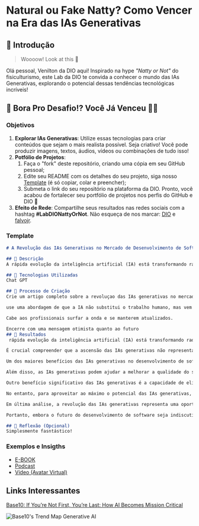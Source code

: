 # Natural ou Fake Natty? Como Vencer na Era das IAs Generativas

## 🚀 Introdução

> Woooow! Look at this 👀

Olá pessoal, Venilton da DIO aqui! Inspirado na hype _"Natty or Not"_ do fisiculturismo, este Lab da DIO te convida a conhecer o mundo das IAs Generativas, explorando o potencial dessas tendências tecnológicas incríveis!

## 🎯 Bora Pro Desafio!? Você Já Venceu 💪🤓

### Objetivos

1. **Explorar IAs Generativas**: Utilize essas tecnologias para criar conteúdos que sejam o mais realista possível. Seja criativo! Você pode produzir imagens, textos, áudios, vídeos ou combinações de tudo isso!
1. **Potfólio de Projetos**:
    1. Faça o "fork" deste repositório, criando uma cópia em seu GitHub pessoal;
    2. Edite seu README com os detalhes do seu projeto, siga nosso [Template](#template) (é só copiar, colar e preencher);
    3. Submeta o link do seu repositório na plataforma da DIO. Pronto, você acabou de fortalecer seu portfólio de projetos nos perfis do GitHub e DIO 🚀
1. **Efeito de Rede**: Compartilhe seus resultados nas redes sociais com a hashtag **#LabDIONattyOrNot**. Não esqueça de nos marcar: [DIO](https://www.linkedin.com/school/dio-makethechange) e [falvojr](https://www.linkedin.com/in/falvojr).

### Template

```markdown
# A Revolução das IAs Generativas no Mercado de Desenvolvimento de Software

## 📒 Descrição
A rápida evolução da inteligência artificial (IA) está transformando radicalmente diversas indústrias, e o mercado de desenvolvimento de software não é exceção. Nas últimas décadas, testemunhamos avanços significativos no campo das IAs generativas, sistemas capazes de criar conteúdo novo e original, como imagens, textos e até mesmo códigos de software.

## 🤖 Tecnologias Utilizadas
Chat GPT

## 🧐 Processo de Criação
Crie um artigo completo sobre a revoluçao das IAs generativas no mercado de Desenvolvimento de Software

use uma abordagem de que a IA não substitui o trabalho humano, mas vem contribuir para a produtividade e melhora na qualidade e erros repetitivos.

Cabe aos profissionais surfar a onda e se manterem atualizados.

Encerre com uma mensagem otimista quanto ao futuro
## 🚀 Resultados
 rápida evolução da inteligência artificial (IA) está transformando radicalmente diversas indústrias, e o mercado de desenvolvimento de software não é exceção. Nas últimas décadas, testemunhamos avanços significativos no campo das IAs generativas, sistemas capazes de criar conteúdo novo e original, como imagens, textos e até mesmo códigos de software. Esta revolução está redefinindo as práticas de desenvolvimento de software, proporcionando um aumento sem precedentes na produtividade, melhorando a qualidade do código e eliminando erros repetitivos.

É crucial compreender que a ascensão das IAs generativas não representa uma ameaça à relevância do trabalho humano no desenvolvimento de software. Pelo contrário, essas tecnologias vêm como parceiras, auxiliando os profissionais de desenvolvimento em suas tarefas cotidianas. Em vez de substituir completamente os humanos, as IAs estão complementando suas habilidades, permitindo que se concentrem em tarefas de maior valor agregado.

Um dos maiores benefícios das IAs generativas no desenvolvimento de software é a capacidade de acelerar o processo de criação. Por exemplo, sistemas de geração de código podem automatizar partes do processo de desenvolvimento, gerando algoritmos complexos com base em especificações fornecidas pelos desenvolvedores. Isso não apenas reduz o tempo necessário para desenvolver novos recursos, mas também minimiza o risco de introduzir erros no código.

Além disso, as IAs generativas podem ajudar a melhorar a qualidade do software produzido. Ao analisar grandes conjuntos de dados e identificar padrões, esses sistemas podem oferecer insights valiosos para os desenvolvedores, ajudando-os a tomar decisões informadas durante o processo de desenvolvimento. Por exemplo, uma IA generativa pode detectar potenciais vulnerabilidades de segurança no código ou sugerir otimizações para melhorar o desempenho do aplicativo.

Outro benefício significativo das IAs generativas é a capacidade de eliminar erros repetitivos. Os humanos são suscetíveis a cometer erros, especialmente ao realizar tarefas monótonas e repetitivas. As IAs, por outro lado, podem executar essas tarefas de maneira consistente e precisa, reduzindo assim o risco de falhas no software.

No entanto, para aproveitar ao máximo o potencial das IAs generativas, os profissionais de desenvolvimento de software precisam estar dispostos a se adaptar e aprender continuamente. É essencial investir em educação e treinamento para adquirir habilidades relevantes para este novo cenário. Os desenvolvedores precisam aprender a colaborar efetivamente com as IAs, aproveitando seu poder enquanto mantêm o controle sobre o processo de desenvolvimento.

Em última análise, a revolução das IAs generativas representa uma oportunidade emocionante para os profissionais de desenvolvimento de software. Ao abraçar essas tecnologias e aprender a trabalhar em conjunto com elas, os desenvolvedores podem aumentar sua produtividade, melhorar a qualidade do software e liberar tempo para se concentrar em tarefas mais criativas e estratégicas. Em vez de temer a automação, os desenvolvedores devem abraçá-la como uma ferramenta poderosa para impulsionar a inovação e promover o progresso na indústria de software.

Portanto, embora o futuro do desenvolvimento de software seja indiscutivelmente moldado pelas IAs generativas, há razões para ser otimista. Com uma abordagem colaborativa e uma mentalidade de aprendizado contínuo, os profissionais de desenvolvimento estão bem posicionados para surfar a onda da revolução da IA e colher os benefícios de uma era de criatividade e eficiência sem precedentes. O futuro do desenvolvimento de software está cheio de possibilidades emocionantes, e as IAs generativas estão apenas começando a desvendar seu verdadeiro potencial.

## 💭 Reflexão (Opcional)
Simplesmente fasntástico!
```

### Exemplos e Insigths

- [E-BOOK](/exemplos/E-BOOK.md)
- [Podcast](/exemplos/PODCAST.md)
- [Vídeo (Avatar Virtual)](/exemplos/VIDEO.md)

## Links Interessantes

[Base10: If You’re Not First, You’re Last: How AI Becomes Mission Critical](https://base10.vc/post/generative-ai-mission-critical/)

![Base10's Trend Map Generative AI](https://github.com/digitalinnovationone/lab-natty-or-not/assets/730492/f4df26e8-f8f7-4419-8252-c69d73ea930c)
